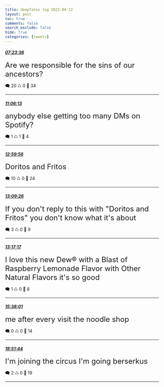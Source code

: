 ```yaml
---
title: deepfates log 2022-04-12
layout: post
toc: true
comments: false
search_exclude: false
hide: true
categories: [tweets]
---
```



#### <a href = "https://twitter.com/deepfates/status/1513870451277131778">*07:23:36*</a>

<font size="5">Are we responsible for the sins of our ancestors?</font>



🗨️ 20 ♺ 0 🤍  34   

---
    
#### <a href = "https://twitter.com/deepfates/status/1513926473278799878">*11:06:13*</a>

<font size="5">anybody else getting too many DMs on Spotify?</font>



🗨️ 1 ♺ 1 🤍  4   

---
    
#### <a href = "https://twitter.com/deepfates/status/1513955093564911616">*12:59:56*</a>

<font size="5">Doritos and Fritos</font>



🗨️ 10 ♺ 0 🤍  24   

---
    
#### <a href = "https://twitter.com/deepfates/status/1513957484062380036">*13:09:26*</a>

<font size="5">If you don't reply to this with "Doritos and Fritos" you don't know what it's about</font>



🗨️ 3 ♺ 0 🤍  9   

---
    
#### <a href = "https://twitter.com/deepfates/status/1513959459294363650">*13:17:17*</a>

<font size="5">I love this new Dew® with a Blast of Raspberry Lemonade Flavor with Other Natural Flavors it's so good</font>



🗨️ 1 ♺ 0 🤍  8   

---
    
#### <a href = "https://twitter.com/deepfates/status/1513994874260897795">*15:38:01*</a>

<font size="5">me after every visit the noodle shop</font>



🗨️ 0 ♺ 0 🤍  14   

---
    
#### <a href = "https://twitter.com/deepfates/status/1514043625763532802">*18:51:44*</a>

<font size="5">I'm joining the circus I'm going berserkus</font>



🗨️ 2 ♺ 0 🤍  19   

---
    
            

